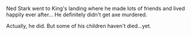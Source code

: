 Ned Stark went to King's landing where he made lots of friends and lived
happily ever after...  He definitely didn't get axe murdered.

Actually, he did. But some of his children haven't died...yet.
